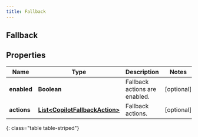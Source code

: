 ```yaml
---
title: Fallback
---
```

## Fallback


## Properties

| Name | Type | Description | Notes |
| ------------ | ------------- | ------------- | ------------- |
| **enabled** | <!----><!---->**Boolean**<!----> | Fallback actions are enabled. |  [optional] |
| **actions** | <!----><!---->[**List&lt;CopilotFallbackAction&gt;**](CopilotFallbackAction.html)<!----> | Fallback actions. |  [optional] |
{: class="table table-striped"}



